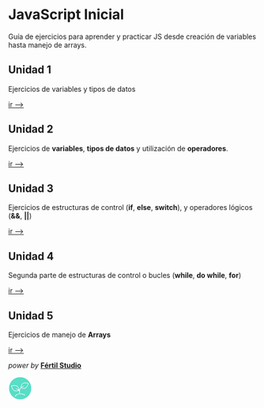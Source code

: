 # JavaScript Inicial

Guía de ejercicios para aprender y practicar JS desde creación de variables hasta manejo de arrays.

## Unidad 1

Ejercicios de variables y tipos de datos

[ir --> ](/unidad1/)

## Unidad 2

Ejercicios de **variables**, **tipos de datos** y utilización de **operadores**.

[ir --> ](unidad2/README)

## Unidad 3

Ejercicios de estructuras de control (**if**, **else**, **switch**), y operadores lógicos (**&&**, **||**)

[ir --> ](unidad3/README)

## Unidad 4

Segunda parte de estructuras de control o bucles (**while**, **do while**, **for**)

[ir --> ](unidad4/README)

## Unidad 5

Ejercicios de manejo de **Arrays**

[ir --> ](unidad5/README)

_power by_ [**Fértil Studio**](http://fertilstudio.com/)

![alt text](images/logo.png 'Logo Fértil Studio')
